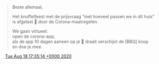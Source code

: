 > Beste allemaal,  
>   
> Het knuffelfeest met de prijsvraag “met hoeveel passen we in dit huis” is afgelast 🚧 door de Corona\-maatregelen\.  
>   
> We gaan virtueel:   
> open de corona\-app,   
> als de app 10 dagen aaneen op je 📱 draait verschijnt de \[BBQ\] knop en doe je mee\.

<img src="../../media/tweet.ico" width="12" /> [Tue Aug 18 17:35:14 +0000 2020](https://twitter.com/DromerDenker/status/1295776282152710145)